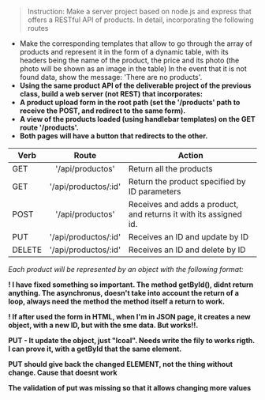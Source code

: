 > Instruction: Make a server project based on node.js and express that offers a RESTful API of products. In detail, incorporating the following routes
* Make the corresponding templates that allow to go through the array of products and represent it in the form of a dynamic table, with its headers being the name of the product, the price and its photo (the photo will be shown as an image in the table) In the event that it is not found data, show the message: 'There are no products'.
* **Using the same product API of the deliverable project of the previous class, build a web server (not REST) ​​that incorporates:**
* **A product upload form in the root path (set the '/products' path to receive the POST, and redirect to the same form).**
* **A view of the products loaded (using handlebar templates) on the GET route '/products'.**
* **Both pages will have a button that redirects to the other.**


| Verb   |        Route         | Action                                                            |
| ------ | :------------------: | ----------------------------------------------------------------- |
| GET    |   '/api/productos'   | Return all the products                                           |
| GET    | '/api/productos/:id' | Return the product specified by ID parameters                     |
| POST   |   '/api/productos'   | Receives and adds a product, and returns it with its assigned id. |
| PUT    | '/api/productos/:id' | Receives an ID and update by ID                                   |
| DELETE | '/api/productos/:id' | Receives an ID and delete by ID                                   |

_Each product will be represented by an object with the following format:_


**! I have fixed something so important. The method getById(), didnt return anything. The asynchronus, doesn't take into account the return of a loop, always need the method the method itself a return to work.** 

**! If after used the form in HTML, when I'm in JSON page, it creates a new object, with a new ID, but with the sme data. But works!!.**

**PUT - It update the object, just "lcoal". Needs write the fily to works rigth. I can prove it, with a getById that the same element.** 

**PUT should give back the changed ELEMENT, not the thing without change. Cause that doesnt work**

**The validation of put was missing so that it allows changing more values**
